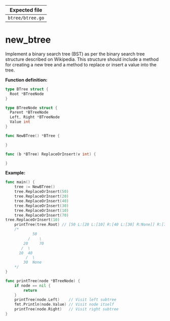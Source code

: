 | Expected file    |
| ---------------- |
| `btree/btree.go` |

# new_btree

Implement a binary search tree (BST) as per the binary search tree structure described on Wikipedia. This structure should include a method for creating a new tree and a method to replace or insert a value into the tree.

**Function definition:**

```go
type BTree struct {
  Root *BTreeNode
}

type BTreeNode struct {
  Parent *BTreeNode
  Left, Right *BTreeNode
  Value int
}

func NewBTree() *BTree {

}

func (b *BTree) ReplaceOrInsert(v int) {

}
```

**Example:**

```go
func main() {
    tree := NewBTree()
    tree.ReplaceOrInsert(50)
    tree.ReplaceOrInsert(20)
    tree.ReplaceOrInsert(40)
    tree.ReplaceOrInsert(30)
    tree.ReplaceOrInsert(10)
    tree.ReplaceOrInsert(70)
tree.ReplaceOrInsert(10)
    printTree(tree.Root) // [50 L:[20 L:[10] R:[40 L:[30] R:None]] R:[70]]
    /*
            50
          /    \
        20     70
       /  \
      10  40
         /  \
        30  None
    */
}

func printTree(node *BTreeNode) {
    if node == nil {
        return
    }
    printTree(node.Left)    // Visit left subtree
    fmt.Println(node.Value) // Visit node itself
    printTree(node.Right)   // Visit right subtree
}
```
